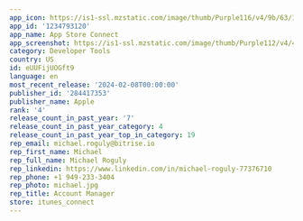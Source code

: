 ```yaml
---
app_icon: https://is1-ssl.mzstatic.com/image/thumb/Purple116/v4/9b/63/17/9b631779-8d1f-0b76-0c53-0a78c1ab5586/AppIcon-0-1x_U007emarketing-0-7-0-85-220-0.png/1024x1024bb.png
app_id: '1234793120'
app_name: App Store Connect
app_screenshot: https://is1-ssl.mzstatic.com/image/thumb/Purple112/v4/4a/28/46/4a2846cd-070a-7db3-56e9-34acfdc3548d/32eed270-7f36-4f05-8466-c502d924143f_iPhone_X_-_01_Apps.png/1242x2688bb.png
category: Developer Tools
country: US
id: eUUFijUOGft9
language: en
most_recent_release: '2024-02-08T00:00:00'
publisher_id: '284417353'
publisher_name: Apple
rank: '4'
release_count_in_past_year: '7'
release_count_in_past_year_category: 4
release_count_in_past_year_top_in_category: 19
rep_email: michael.roguly@bitrise.io
rep_first_name: Michael
rep_full_name: Michael Roguly
rep_linkedin: https://www.linkedin.com/in/michael-roguly-77376710
rep_phone: +1 949-233-3404
rep_photo: michael.jpg
rep_title: Account Manager
store: itunes_connect
---
```

